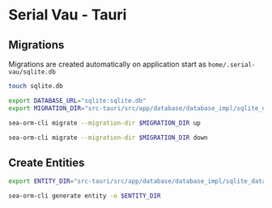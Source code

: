 # Serial Vau - Tauri

## Migrations

Migrations are created automatically on application start as `home/.serial-vau/sqlite.db`

```bash
touch sqlite.db

export DATABASE_URL="sqlite:sqlite.db"
export MIGRATION_DIR="src-tauri/src/app/database/database_impl/sqlite_database_service/migration"

sea-orm-cli migrate --migration-dir $MIGRATION_DIR up

sea-orm-cli migrate --migration-dir $MIGRATION_DIR down
```

## Create Entities

```bash
export ENTITY_DIR="src-tauri/src/app/database/database_impl/sqlite_database_service/entity"

sea-orm-cli generate entity -o $ENTITY_DIR
```
